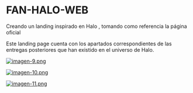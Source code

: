 # FAN-HALO-WEB
Creando un landing inspirado en Halo , tomando como referencia la página oficial

Este landing page cuenta con los apartados correspondientes de las entregas posteriores que han existido en el universo de Halo.


[![imagen-9.png](https://i.postimg.cc/Qx6sJLdd/imagen-9.png)](https://postimg.cc/N5rWQzX3)

[![imagen-10.png](https://i.postimg.cc/g2QW1vR9/imagen-10.png)](https://postimg.cc/CRGXqnmJ)

[![imagen-11.png](https://i.postimg.cc/g0hWpnqx/imagen-11.png)](https://postimg.cc/WDsK6pyV)
